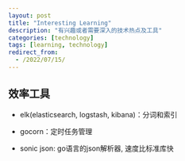 ```yaml
---
layout: post
title: "Interesting Learning"
description: "有兴趣或者需要深入的技术热点及工具"
categories: [technology]
tags: [learning, technology]
redirect_from:
  - /2022/07/15/
---
```


## 效率工具

- elk(elasticsearch, logstash, kibana)：分词和索引

- gocorn：定时任务管理

- sonic json: go语言的json解析器, 速度比标准库快
